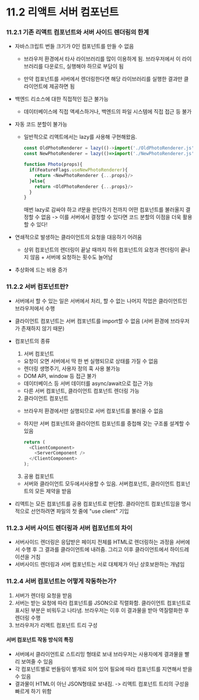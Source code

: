 # 11.2 리액트 서버 컴포넌트

### 11.2.1 기존 리액트 컴포넌트와 서버 사이드 렌더링의 한계

- 자바스크립트 번들 크기가 0인 컴포넌트를 만들 수 없음

  - 브라우저 환경에서 타사 라이브러리를 많이 이용하게 됨. 브라우저에서 이 라이브러리를 다운로드, 실행해야 하므로 부담이 됨

  - 만약 컴포넌트를 서버에서 렌더링한다면 해당 라이브러리를 실행한 결과만 클라이언트에 제공하면 됨

- 백엔드 리소스에 대한 직접적인 접근 불가능

  - 데이터베이스에 직접 액세스하거나, 백엔드의 파일 시스템에 직접 접근 등 불가

- 자동 코드 분할이 불가능

  - 일반적으로 리액트에서는 lazy를 사용해 구현해왔음.

    ```ts
    const OldPhotoRenderer = lazy(()->import('./OldPhotoRenderer.js'))
    const NewPhotoRenderer = lazy(()=>import('./NewPhotoRenderer.js'))

    function Photo(props){
      if(FeatureFlags.useNewPhotoRenderer){
        return <NewPhotoRenderer {...props}/>
      }else{
        return <OldPhotoRenderer {...props}/>
      }
    }
    ```

    매번 lazy로 감싸야 하고 if문을 판단하기 전까지 어떤 컴포넌트를 불러올지 결정할 수 없음 -> 이를 서버에서 결정할 수 있다면 코드 분할의 이점을 더욱 활용할 수 있다!

- 연쇄적으로 발생하는 클라이언트의 요청을 대응하기 어려움
  - 상위 컴포넌트의 렌더링이 끝날 때까지 하위 컴포넌트의 요청과 렌더링이 끝나지 않음 + 서버에 요청하는 횟수도 늘어남
- 추상화에 드는 비용 증가

### 11.2.2 서버 컴포넌트란?

- 서버에서 할 수 있는 일은 서버에서 처리, 할 수 없는 나머지 작업은 클라이언트인 브라우저에서 수행
- 클라이언트 컴포넌트는 서버 컴포넌트를 import할 수 없음 (서버 환경에 브라우저가 존재하지 않기 때문)

- 컴포넌트의 종류

  1. 서버 컴포넌트

  - 요청이 오면 서버에서 딱 한 번 실행되므로 상태를 가질 수 없음
  - 렌더링 생명주기, 사용자 정의 훅 사용 불가능
  - DOM API, window 등 접근 불가
  - 데이터베이스 등 서버 데이터를 async/await으로 접근 가능
  - 다른 서버 컴포넌트, 클라이언트 컴포넌트 렌더링 가능

  2. 클라이언트 컴포넌트

  - 브라우저 환경에서만 실행되므로 서버 컴포넌트를 불러올 수 없음
  - 하지만 서버 컴포넌트와 클라이언트 컴포넌트를 중첩해 갖는 구조롤 설계할 수 있음

    ```ts
    return (
      <ClientComponent>
        <ServerComponent />
      </ClientComponent>
    );
    ```

  3. 공용 컴포넌트

  - 서버와 클라이언트 모두에서사용할 수 있음. 서버컴포넌트, 클라이언트 컴포넌트의 모든 제약을 받음

- 리액트는 모든 컴포넌트를 공용 컴포넌트로 판단함. 클라이언트 컴포넌트임을 명시적으로 선언하려면 파일의 첫 줄에 "use client" 기입

### 11.2.3 서버 사이드 렌더링과 서버 컴포넌트의 차이

- 서버사이드 렌더링은 응답받은 페이지 전체를 HTML로 렌더링하는 과정을 서버에서 수행 후 그 결과를 클라이언트에 내려줌. 그리고 이후 클라이언트에서 하이드레이션을 거침
- 서버사이드 렌더링과 서버 컴포넌트는 서로 대체제가 아닌 상호보완하는 개념임

### 11.2.4 서버 컴포넌트는 어떻게 작동하는가?

1. 서버가 렌더링 요청을 받음
2. 서버는 받는 요청에 따라 컴포넌트를 JSON으로 직렬화함. 클라이언트 컴포넌트로 표시된 부분은 비워두고 나타냄. 브라우저는 이후 이 결과물을 받아 역질렬화한 후 렌더링 수행
3. 브라우저가 리액트 컴포넌트 트리 구성

#### 서버 컴포넌트 작동 방식의 특징

- 서버에서 클라이언트로 스트리밍 형태로 보내 브라우저는 사용자에게 결과물을 빨리 보여줄 수 있음
- 각 컴포넌트별로 번들링이 별개로 되어 있어 필요에 따라 컴포넌트를 지연해서 받을 수 있음
- 결과물이 HTML이 아닌 JSON형태로 보내짐. -> 리액트 컴포넌트 트리의 구성을 빠르게 하기 위함
